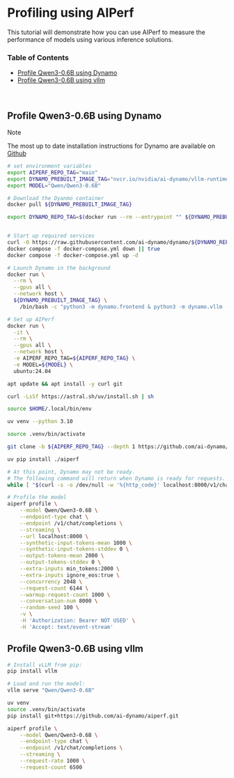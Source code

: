 <!--
SPDX-FileCopyrightText: Copyright (c) 2024-2025 NVIDIA CORPORATION & AFFILIATES. All rights reserved.
SPDX-License-Identifier: Apache-2.0
-->

# Profiling using AIPerf

This tutorial will demonstrate how you can use AIPerf to measure the performance of
models using various inference solutions.

### Table of Contents
- [Profile Qwen3-0.6B using Dynamo](#dynamo-qwen3-0.6B)
- [Profile Qwen3-0.6B using vllm](#vllm-qwen3-0.6B)

</br>

## Profile Qwen3-0.6B using Dynamo <a id="dynamo-qwen3-0.6B">

> [!NOTE]
> The most up to date installation instructions for Dynamo are available on [Github](https://github.com/ai-dynamo/dynamo?tab=readme-ov-file#1-initial-setup)

```bash
# set environment variables
export AIPERF_REPO_TAG="main"
export DYNAMO_PREBUILT_IMAGE_TAG="nvcr.io/nvidia/ai-dynamo/vllm-runtime:0.4.0"
export MODEL="Qwen/Qwen3-0.6B"

# Download the Dyanmo container
docker pull ${DYNAMO_PREBUILT_IMAGE_TAG}

export DYNAMO_REPO_TAG=$(docker run --rm --entrypoint "" ${DYNAMO_PREBUILT_IMAGE_TAG} cat /workspace/version.txt | cut -d'+' -f2)


# Start up required services
curl -O https://raw.githubusercontent.com/ai-dynamo/dynamo/${DYNAMO_REPO_TAG}/deploy/docker-compose.yml
docker compose -f docker-compose.yml down || true
docker compose -f docker-compose.yml up -d

# Launch Dynamo in the background
docker run \
  --rm \
  --gpus all \
  --network host \
  ${DYNAMO_PREBUILT_IMAGE_TAG} \
    /bin/bash -c "python3 -m dynamo.frontend & python3 -m dynamo.vllm --model ${MODEL} --enforce-eager --no-enable-prefix-caching" > server.log 2>&1 &

# Set up AIPerf
docker run \
  -it \
  --rm \
  --gpus all \
  --network host \
  -e AIPERF_REPO_TAG=${AIPERF_REPO_TAG} \
  -e MODEL=${MODEL} \
  ubuntu:24.04

apt update && apt install -y curl git

curl -LsSf https://astral.sh/uv/install.sh | sh

source $HOME/.local/bin/env

uv venv --python 3.10

source .venv/bin/activate

git clone -b ${AIPERF_REPO_TAG} --depth 1 https://github.com/ai-dynamo/aiperf.git

uv pip install ./aiperf

# At this point, Dynamo may not be ready.
# The following command will return when Dynamo is ready for requests.
while [ "$(curl -s -o /dev/null -w '%{http_code}' localhost:8000/v1/chat/completions -H 'Content-Type: application/json' -d '{"model":"'"${MODEL}"'","messages":[{"role":"user","content":"a"}],"max_completion_tokens":1}')" != "200" ]; do sleep 1; done

# Profile the model
aiperf profile \
    --model Qwen/Qwen3-0.6B \
    --endpoint-type chat \
    --endpoint /v1/chat/completions \
    --streaming \
    --url localhost:8000 \
    --synthetic-input-tokens-mean 1000 \
    --synthetic-input-tokens-stddev 0 \
    --output-tokens-mean 2000 \
    --output-tokens-stddev 0 \
    --extra-inputs min_tokens:2000 \
    --extra-inputs ignore_eos:true \
    --concurrency 2048 \
    --request-count 6144 \
    --warmup-request-count 1000 \
    --conversation-num 8000 \
    --random-seed 100 \
    -v \
    -H 'Authorization: Bearer NOT USED' \
    -H 'Accept: text/event-stream'
```

## Profile Qwen3-0.6B using vllm <a id="vllm-qwen3-0.6B">
```bash
# Install vLLM from pip:
pip install vllm

# Load and run the model:
vllm serve "Qwen/Qwen3-0.6B"

uv venv
source .venv/bin/activate
pip install git+https://github.com/ai-dynamo/aiperf.git

aiperf profile \
    --model Qwen/Qwen3-0.6B \
    --endpoint-type chat \
    --endpoint /v1/chat/completions \
    --streaming \
    --request-rate 1000 \
    --request-count 6500
```
